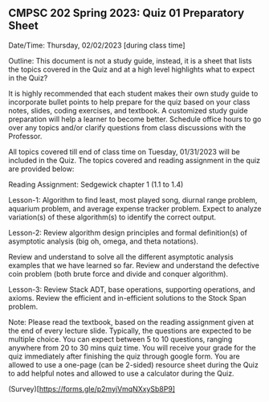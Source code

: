 ## CMPSC 202 Spring 2023: Quiz 01 Preparatory Sheet

Date/Time: Thursday, 02/02/2023 [during class time]

Outline: This document is not a study guide, instead, it is a sheet that lists the topics covered in the Quiz and at a high level highlights what to expect in the Quiz?

It is highly recommended that each student makes their own study guide to incorporate bullet points to help prepare for the quiz based on your class notes, slides, coding exercises, and textbook. A customized study guide preparation will help a learner to become better. Schedule office hours to go over any topics and/or clarify questions from class discussions with the Professor. 

All topics covered till end of class time on Tuesday, 01/31/2023 will be included in the Quiz. The topics covered and reading assignment in the quiz are provided below:

Reading Assignment: Sedgewick chapter 1 (1.1 to 1.4)

Lesson-1: Algorithm to find least, most played song, diurnal range problem, aquarium problem, and average expense tracker problem. Expect to analyze variation(s) of these algorithm(s) to identify the correct output. 

Lesson-2: Review algorithm design principles and formal definition(s) of asymptotic analysis (big oh, omega, and theta notations). 

Review and understand to solve all the different asymptotic analysis examples that we have learned so far. Review and understand the defective coin problem (both brute force and divide and conquer algorithm). 

Lesson-3: Review Stack ADT, base operations, supporting operations, and axioms. Review the efficient and in-efficient solutions to the Stock Span problem. 

Note: Please read the textbook, based on the reading assignment given at the end of every lecture slide. 
Typically, the questions are expected to be multiple choice. You can expect between 5 to 10 questions, ranging anywhere from 20 to 30 mins quiz time. You will receive your grade for the quiz immediately after finishing the quiz through google form. You are allowed to use a one-page (can be 2-sided) resource sheet during the Quiz to add helpful notes and allowed to use a calculator during the Quiz. 

(Survey)[https://forms.gle/p2myjVmqNXxySb8P9]
